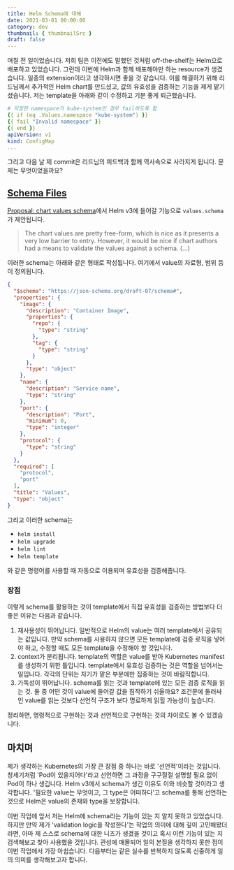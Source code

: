 ```yaml
---
title: Helm Schema에 대해
date: 2021-03-01 00:00:00
category: dev
thumbnail: { thumbnailSrc }
draft: false
---
```


며칠 전 일이었습니다. 저희 팀은 이전에도 말했던 것처럼 off-the-shelf는 Helm으로 배포하고 있었습니다. 그런데 이번에 Helm과 함께 배포해야만 하는 resource가 생겼습니다. 일종의 extension이라고 생각하시면 좋을 것 같습니다. 이를 해결하기 위해 리드님께서 추가적인 Helm chart를 만드셨고, 값의 유효성을 검증하는 기능을 제게 맡기셨습니다. 저는 template을 아래와 같이 수정하고 기분 좋게 퇴근했습니다.

```yaml
# 지정한 namespace가 kube-system인 경우 fail하도록 함
{{ if (eq .Values.namespace "kube-system") }}
{{ fail "Invalid namespace" }}
{{ end }}
apiVersion: v1
kind: ConfigMap
...
```

그리고 다음 날 제 commit은 리드님의 피드백과 함께 역사속으로 사라지게 됩니다. 문제는 무엇이었을까요?

## [Schema Files](https://helm.sh/docs/topics/charts/#schema-files)

[Proposal: chart values schema](https://github.com/helm/helm/issues/2431)에서 Helm v3에 들어갈 기능으로 `values.schema`가 제안됩니다.

> The chart values are pretty free-form, which is nice as it presents a very low barrier to entry. However, it would be nice if chart authors had a means to validate the values against a schema. (...)

이러한 schema는 아래와 같은 형태로 작성됩니다. 여기에서 value의 자료형, 범위 등이 정의됩니다.

```json
{
  "$schema": "https://json-schema.org/draft-07/schema#",
  "properties": {
    "image": {
      "description": "Container Image",
      "properties": {
        "repo": {
          "type": "string"
        },
        "tag": {
          "type": "string"
        }
      },
      "type": "object"
    },
    "name": {
      "description": "Service name",
      "type": "string"
    },
    "port": {
      "description": "Port",
      "minimum": 0,
      "type": "integer"
    },
    "protocol": {
      "type": "string"
    }
  },
  "required": [
    "protocol",
    "port"
  ],
  "title": "Values",
  "type": "object"
}
```

그리고 이러한 schema는

- `helm install`
- `helm upgrade`
- `helm lint`
- `helm template`

와 같은 명령어를 사용할 때 자동으로 이용되며 유효성을 검증해줍니다.

### 장점

이렇게 schema를 활용하는 것이 template에서 직접 유효성을 검증하는 방법보다 더 좋은 이유는 다음과 같습니다.

1. 재사용성이 뛰어납니다. 일반적으로 Helm의 value는 여러 template에서 공유되는 값입니다. 만약 schema를 사용하지 않으면 모든 template에 검증 로직을 넣어야 하고, 수정할 때도 모든 template을 수정해야 할 것입니다.
2. context가 분리됩니다. template의 역할은 value를 받아 Kubernetes manifest를 생성하기 위한 틀입니다. template에서 유효성 검증하는 것은 역할을 넘어서는 일입니다. 각각의 단위는 자기가 맡은 부분에만 집중하는 것이 바람직합니다.
3. 가독성이 뛰어납니다. schema를 읽는 것과 template에 있는 모든 검증 로직을 읽는 것. 둘 중 어떤 것이 value에 들어갈 값을 짐작하기 쉬울까요? 조건문에 둘러싸인 value를 읽는 것보다 선언적 구조가 보다 명료하게 읽힐 가능성이 높습니다.

정리하면, 명령적으로 구현하는 것과 선언적으로 구현하는 것의 차이로도 볼 수 있겠습니다.

## 마치며

제가 생각하는 Kubernetes의 가장 큰 장점 중 하나는 바로 '선언적'이라는 것입니다. 창세기처럼 'Pod이 있을지어다'라고 선언하면 그 과정을 구구절절 설명할 필요 없이 Pod이 하나 생깁니다. Helm v3에서 schema가 생긴 이유도 이와 비슷할 것이라고 생각합니다. '필요한 value는 무엇이고, 그 type은 어떠하다'고 schema를 통해 선언하는 것으로 Helm은 value의 존재와 type을 보장합니다.

이번 작업에 앞서 저는 Helm에 schema라는 기능이 있는 지 알지 못하고 있었습니다. 하지만 만약 제가 'validation logic을 작성한다'는 작업의 의미에 대해 깊이 고민해봤더라면, 아마 제 스스로 schema에 대한 니즈가 생겼을 것이고 혹시 이런 기능이 있는 지 검색해보고 찾아 사용했을 것입니다. 관성에 매몰되어 일의 본질을 생각하지 못한 점이 이번 작업에서 가장 아쉽습니다. 다음부터는 같은 실수를 반복하지 않도록 신중하게 일의 의미를 생각해보고자 합니다.
